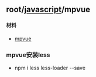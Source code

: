 ## root/[javascript](../README.md)/mpvue
#### 材料
* [mpvue](http://mpvue.com/mpvue/quickstart/)

### mpvue安装less
* npm i less less-loader --save